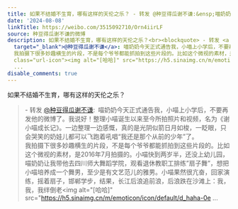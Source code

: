 ```yaml
---
title: 如果不结婚不生育，哪有这样的天伦之乐？ - 转发 @种豆得瓜谢不谦:&ensp;喵奶奶今天正式通告我，小喵上小学后，不要再发他的微博了。我说好！整理小喵诞生以来至...
date: '2024-08-08'
linkTitle: https://weibo.com/3515092710/Orn4iirLF
source: 种豆得瓜谢不谦的微博
description: 如果不结婚不生育，哪有这样的天伦之乐？<br><blockquote> - 转发 <a href="https://weibo.com/3515092710"
  target="_blank">@种豆得瓜谢不谦</a>: 喵奶奶今天正式通告我，小喵上小学后，不要再发他的微博了。我说好！整理小喵诞生以来至今所拍照片和视频，名为《谢小喵成长记》。一边整理一边感慨，真的是光阴似箭日月如梭，一眨眼，只会哭笑的奶娃儿都可以飞跑着吼唱“我还是那个从前的少年”了。<br>
  我拍摄下很多妙趣横生的片段，不是每个爷爷都能抓拍到这些片段的。比如这个微视的素材，是2016年7月拍摄的。小喵快到两岁半，还没上幼儿园，喵奶奶让我带他去四川师大舞蹈学院，观看退休教职工排练”扇子舞”，想把小喵培养成一个舞男，至少是有文艺范儿的雅男。小喵果然很亢奋，回家演练，摇着扇子，邯郸学步，结果，长江后浪追前浪，后浪跌在沙滩上：我，我，我绊倒老<span
  class="url-icon"><img alt="[哈哈]" src="https://h5.sinaimg.cn/m/emoticon/icon/default/d_haha-0e
  ...
disable_comments: true
---
```

如果不结婚不生育，哪有这样的天伦之乐？<br><blockquote> - 转发 <a href="https://weibo.com/3515092710" target="_blank">@种豆得瓜谢不谦</a>: 喵奶奶今天正式通告我，小喵上小学后，不要再发他的微博了。我说好！整理小喵诞生以来至今所拍照片和视频，名为《谢小喵成长记》。一边整理一边感慨，真的是光阴似箭日月如梭，一眨眼，只会哭笑的奶娃儿都可以飞跑着吼唱“我还是那个从前的少年”了。<br> 我拍摄下很多妙趣横生的片段，不是每个爷爷都能抓拍到这些片段的。比如这个微视的素材，是2016年7月拍摄的。小喵快到两岁半，还没上幼儿园，喵奶奶让我带他去四川师大舞蹈学院，观看退休教职工排练”扇子舞”，想把小喵培养成一个舞男，至少是有文艺范儿的雅男。小喵果然很亢奋，回家演练，摇着扇子，邯郸学步，结果，长江后浪追前浪，后浪跌在沙滩上：我，我，我绊倒老<span class="url-icon"><img alt="[哈哈]" src="https://h5.sinaimg.cn/m/emoticon/icon/default/d_haha-0e ...